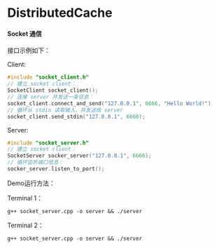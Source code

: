 # DistributedCache

#### Socket 通信

接口示例如下：

Client:

```C++
#include "socket_client.h"
// 建立 socket client：
SocketClient socket_client();
// 连接 server 并发送一条信息：
socket_client.connect_and_send("127.0.0.1", 6666, "Hello World!")
// 循环从 stdin 读取输入，并发送给 server
socket_client.send_stdin("127.0.0.1", 6666);
```

Server:

```C++
#include "socket_server.h"
// 建立 socket client：
SocketServer socker_server("127.0.0.1", 6666);
// 循环监听端口信息：
socker_server.listen_to_port();
```

Demo运行方法：

Terminal 1：
```Shell
g++ socket_server.cpp -o server && ./server
```

Terminal 2：
```Shell
g++ socket_server.cpp -o server && ./server
```
